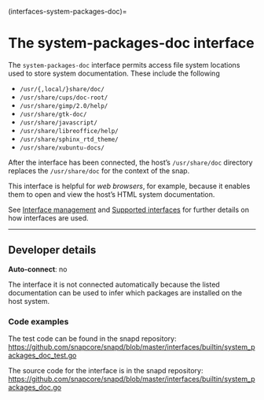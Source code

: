 (interfaces-system-packages-doc)=
# The system-packages-doc interface

The `system-packages-doc` interface permits access file system locations used to store system documentation. These include the following

* `/usr/{,local/}share/doc/`
* `/usr/share/cups/doc-root/`
* `/usr/share/gimp/2.0/help/`
* `/usr/share/gtk-doc/`
* `/usr/share/javascript/`
* `/usr/share/libreoffice/help/`
* `/usr/share/sphinx_rtd_theme/`
* `/usr/share/xubuntu-docs/	`

After the interface has been connected, the host’s `/usr/share/doc` directory replaces the `/usr/share/doc` for the context of the snap. 

This interface is helpful for *web browsers*, for example, because it enables them to open and view the host’s HTML system documentation.


[comment]: <> (```{tip})

See [Interface management](/) and [Supported interfaces](/interfaces/index) for further details on how interfaces are used.

[comment]: <> (```)

---

<h2 id='heading--dev-details'>Developer details </h2>

**Auto-connect**: no

The interface it is not connected automatically because the listed documentation can be used to infer which packages are installed on the host system.

### Code examples

The test code can be found in the snapd repository:</br>https://github.com/snapcore/snapd/blob/master/interfaces/builtin/system_packages_doc_test.go

The source code for the interface is in the snapd repository:</br>https://github.com/snapcore/snapd/blob/master/interfaces/builtin/system_packages_doc.go

